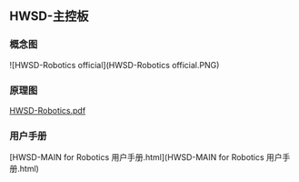 ## HWSD-主控板

### 概念图

![HWSD-Robotics official](HWSD-Robotics official.PNG)

### 原理图

 [HWSD-Robotics.pdf](HWSD-Robotics.pdf) 

### 用户手册

 [HWSD-MAIN for Robotics 用户手册.html](HWSD-MAIN for Robotics 用户手册.html) 


